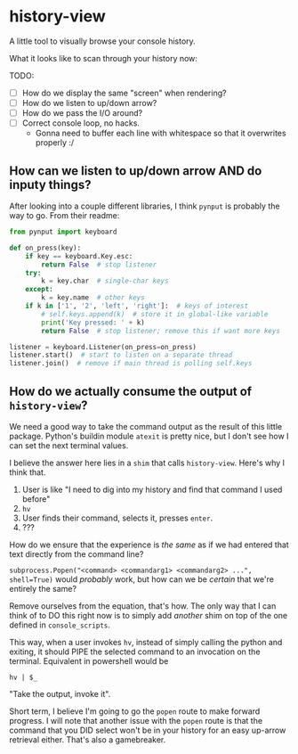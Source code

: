 # history-view
A little tool to visually browse your console history.

What it looks like to scan through your history now:
    


TODO:
- [ ] How do we display the same "screen" when rendering?
- [ ] How do we listen to up/down arrow?
- [ ] How do we pass the I/O around?
- [ ] Correct console loop, no hacks.
    - Gonna need to buffer each line with whitespace so that it overwrites properly :/ 

## How can we listen to up/down arrow AND do inputy things?

After looking into a couple different libraries, I think `pynput` is probably the way to go. From their readme:

```python
from pynput import keyboard

def on_press(key):
    if key == keyboard.Key.esc:
        return False  # stop listener
    try:
        k = key.char  # single-char keys
    except:
        k = key.name  # other keys
    if k in ['1', '2', 'left', 'right']:  # keys of interest
        # self.keys.append(k)  # store it in global-like variable
        print('Key pressed: ' + k)
        return False  # stop listener; remove this if want more keys

listener = keyboard.Listener(on_press=on_press)
listener.start()  # start to listen on a separate thread
listener.join()  # remove if main thread is polling self.keys
```

## How do we actually consume the output of `history-view`?

We need a good way to take the command output as the result of this little package. Python's buildin module `atexit` is pretty nice, but I don't see how I can set the next terminal values.

I believe the answer here lies in a `shim` that calls `history-view`. Here's why I think that.

1. User is like "I need to dig into my history and find that command I used before"
2. `hv`
3. User finds their command, selects it, presses `enter`. 
4. ???

How do we ensure that the experience is _the same_ as if we had entered that text directly from the command line?

`subprocess.Popen("<command> <commandarg1> <commandarg2> ...", shell=True)` would _probably_ work, but how can we be _certain_ that we're entirely the same?

Remove ourselves from the equation, that's how. The only way that I can think of to DO this right now is to simply add _another_ shim on top of the one defined in `console_scripts`.

This way, when a user invokes `hv`, instead of simply calling the python and exiting, it should PIPE the selected command to an invocation on the terminal. Equivalent in powershell would be

`hv | $_`

"Take the output, invoke it".

Short term, I believe I'm going to go the `popen` route to make forward progress. I will note that another issue with the `popen` route is that the command that you DID select won't be in your history for an easy up-arrow retrieval either. That's also a gamebreaker.
